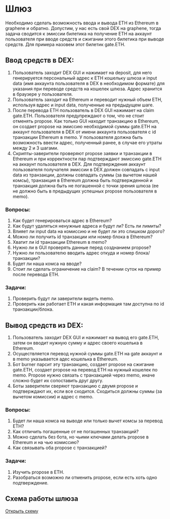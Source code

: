 # Шлюз
Необходимо сделать возможность ввода и вывода ETH из Ethereum в graphene и обратно. Допустим, у нас есть свой DEX на graphene, тогда задача сводится к эмиссии билетика на получение ETH на аккаунт пользователя при вводе средств и сжигании этого билетика при выводе средств. Для примера назовем этот билетик gate.ETH.

## Ввод средств в DEX:
1. Пользователь заходит DEX GUI и нажимает на deposit, для него генерируется персональный адрес к ETH кошельку шлюза и input data (имя аккаунта пользователя в DEX в необходимом формате) для указания при переводе средств на кошелек шлюза. Адрес хранится в браузере у пользователя.
2. Пользователь заходит на Ethereum и переводит нужный объем ETH, используя вдрес и input data, полученные на предыдущем шаге.
3. После перевода ETH пользователь в DEX GUI нажимает на claim gate.ETH. Пользователя предупреждают о том, что не стоит отменять propose. Как только GUI находит транзакцию в Ethereum, он создает propose на эмиссию необходимой суммы gate.ETH на аккаунт пользователя в DEX от имени аккаунта пользователя с id транзакции Ethereum в memo. У пользователя должна быть возможность ввести адрес, полученный ранее, в случае его утраты между 2 и 3 шагами.
4. Скрипты-заверители проверяют propose заявки и транзакции в Ethereum и при корректности пар подтверждают эмиссию gate.ETH на аккаунт пользователя в DEX. Для подтверждения аккаунт пользователя получателя эмиссии в DEX должен совпадать с input data из транзакции, должны совпадать суммы (за вычетом нашей комсы), транзакция в Ethereum должна быть подтвержденной и транзакция должна быть не погашенной с точки зрения шлюза (ее не должно быть в предыдущих успешных propose пользователя в memo).

### Вопросы:
1. Как будет генерироваться адрес в Ethereum?
2. Как будут удаляться ненужные адреса и будут ли? Есть ли лимиты?
3. Влияет ли input data на комиссию и не будет ли это слишком дорого?
4. Можно ли получить id транзакции или номер блока в Ethereum?
5. Хватит ли id транзакции Ethereum в memo?
6. Нужно ли в GUI проверять данные перед созднанием propose?
7. Нужно ли пользователю вводить адрес откуда и номер блока/транзакции?
8. Будет ли наша комса на вводе?
9. Стоит ли сделать ограничение на claim? В течении суток на пример после перевода ETH.

### Задачи:
1. Проверить будут ли заверители видеть memo.
2. Проверить как работает ETH и какая информация там доступна по id транзакции/блока.

## Вывод средств из DEX:
1. Пользователь заходит DEX GUI и нажимает на вывод его gate.ETH, затем он вводит нужную сумму и адрес своего кошелька в Ethereum.
2. Осуществляется перевод нужной суммы gate.ETH на gate аккаунт и в memo указывается адес кошелька в Ethereum.
3. Бот burner парсит эту транзакцию, создает propose на сжигание gate.ETH, создает propose на перевод ETH на нужный кошелек по memo. Propose нужно связать с транзакцией через memo, иначе сложно будет их сопоставить друг другу.
4. Боты заверители сверяют транзакцию с двумя propose и подтверждают их, если все сходится. Сходиться должны суммы (за вычетом комиссии) и адрес с memo.

### Вопросы:
1. Будет ли наша комса на выводе или только вычет комсы за перевод ETH?
2. Как отличить погашенные от не погашенных транзакций?
3. Можно сделать без бота, но чьими ключами делать propose в Ethereum и на чью комиссию?
4. Как связывать оба propose с транзакцией?

### Задачи:
1. Изучить propose в ETH.
2. Разобраться возможно ли отменить propose, если есть хоть одно подтверждение.

## Схема работы шлюза
[Открыть схему](https://www.draw.io/?lightbox=1&highlight=0000ff&layers=1&nav=1&title=Gate.xml#Uhttps%3A%2F%2Fraw.githubusercontent.com%2Fu-transnet%2Fcodebase%2Fgate%2FGate%2520UTT%2520-%2520ETH%2FGate.xml)
